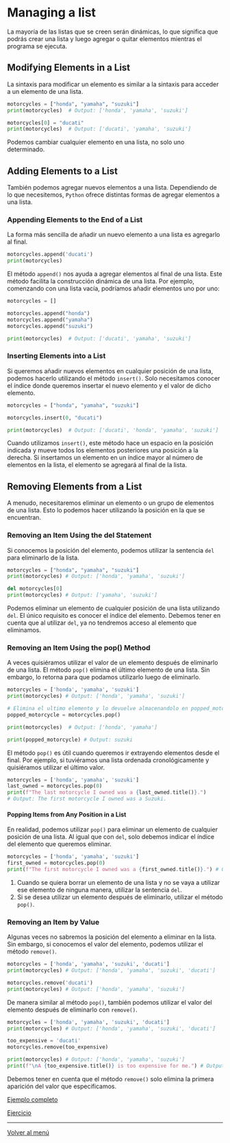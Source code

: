 # Managing a list

La mayoría de las listas que se creen serán dinámicas, lo que significa que podrás crear una lista y luego agregar o quitar elementos mientras el programa se ejecuta.

## Modifying Elements in a List

La sintaxis para modificar un elemento es similar a la sintaxis para acceder a un elemento de una lista.

```python
motorcycles = ["honda", "yamaha", "suzuki"]
print(motorcycles)  # Output: ['honda', 'yamaha', 'suzuki']

motorcycles[0] = "ducati"
print(motorcycles)  # Output: ['ducati', 'yamaha', 'suzuki']
```

Podemos cambiar cualquier elemento en una lista, no solo uno determinado.

## Adding Elements to a List

También podemos agregar nuevos elementos a una lista. Dependiendo de lo que necesitemos, `Python` ofrece distintas formas de agregar elementos a una lista.

### Appending Elements to the End of a List

La forma más sencilla de añadir un nuevo elemento a una lista es agregarlo al final.

```python
motorcycles.append('ducati')
print(motorcycles)
```

El método `append()` nos ayuda a agregar elementos al final de una lista. Este método facilita la construcción dinámica de una lista. Por ejemplo, comenzando con una lista vacía, podríamos añadir elementos uno por uno:

```python
motorcycles = []

motorcycles.append("honda")
motorcycles.append("yamaha")
motorcycles.append("suzuki")

print(motorcycles)  # Output: ['ducati', 'yamaha', 'suzuki']
```

### Inserting Elements into a List

Si queremos añadir nuevos elementos en cualquier posición de una lista, podemos hacerlo utilizando el método `insert()`. Solo necesitamos conocer el índice donde queremos insertar el nuevo elemento y el valor de dicho elemento.

```python
motorcycles = ["honda", "yamaha", "suzuki"]

motorcycles.insert(0, "ducati")

print(motorcycles)  # Output: ['ducati', 'honda', 'yamaha', 'suzuki']
```

Cuando utilizamos `insert()`, este método hace un espacio en la posición indicada y mueve todos los elementos posteriores una posición a la derecha. Si insertamos un elemento en un índice mayor al número de elementos en la lista, el elemento se agregará al final de la lista.

## Removing Elements from a List

A menudo, necesitaremos eliminar un elemento o un grupo de elementos de una lista. Esto lo podemos hacer utilizando la posición en la que se encuentran.

### Removing an Item Using the del Statement

Si conocemos la posición del elemento, podemos utilizar la sentencia `del` para eliminarlo de la lista.

```python
motorcycles = ["honda", "yamaha", "suzuki"]
print(motorcycles) # Output: ['honda', 'yamaha', 'suzuki']

del motorcycles[0]
print(motorcycles) # Output: ['yamaha', 'suzuki']
```

Podemos eliminar un elemento de cualquier posición de una lista utilizando `del`. El único requisito es conocer el índice del elemento. Debemos tener en cuenta que al utilizar `del`, ya no tendremos acceso al elemento que eliminamos.

### Removing an Item Using the pop() Method

A veces quisiéramos utilizar el valor de un elemento después de eliminarlo de una lista. El método `pop()` elimina el último elemento de una lista. Sin embargo, lo retorna para que podamos utilizarlo luego de eliminarlo.

```python
motorcycles = ['honda', 'yamaha', 'suzuki']
print(motorcycles) # Output: ['honda', 'yamaha', 'suzuki']

# Elimina el ultimo elemento y lo devuelve almacenandolo en popped_motorcycle
popped_motorcycle = motorcycles.pop()

print(motorcycles)  # Output: ['honda', 'yamaha']

print(popped_motorcycle) # Output: suzuki
```

El método `pop()` es útil cuando queremos ir extrayendo elementos desde el final. Por ejemplo, si tuviéramos una lista ordenada cronológicamente y quisiéramos utilizar el último valor.

```python
motorcycles = ['honda', 'yamaha', 'suzuki']
last_owned = motorcycles.pop(0)
print(f"The last motorcycle I owned was a {last_owned.title()}.")
# Output: The first motorcycle I owned was a Suzuki.
```

#### Popping Items from Any Position in a List

En realidad, podemos utilizar `pop()` para eliminar un elemento de cualquier posición de una lista. Al igual que con `del`, solo debemos indicar el índice del elemento que queremos eliminar.

```python
motorcycles = ['honda', 'yamaha', 'suzuki']
first_owned = motorcycles.pop(0)
print(f"The first motorcycle I owned was a {first_owned.title()}.") # Output: The first motorcycle I owned was a Honda.
```

1. Cuando se quiera borrar un elemento de una lista y no se vaya a utilizar ese elemento de ninguna manera, utilizar la sentencia `del`.
2. Si se desea utilizar un elemento después de eliminarlo, utilizar el método `pop()`.

### Removing an Item by Value

Algunas veces no sabremos la posición del elemento a eliminar en la lista. Sin embargo, si conocemos el valor del elemento, podemos utilizar el método `remove()`.

```python
motorcycles = ['honda', 'yamaha', 'suzuki', 'ducati']
print(motorcycles) # Output: ['honda', 'yamaha', 'suzuki', 'ducati']

motorcycles.remove('ducati')
print(motorcycles) # Output: ['honda', 'yamaha', 'suzuki']
```

De manera similar al método `pop()`, también podemos utilizar el valor del elemento después de eliminarlo con `remove()`.

```python
motorcycles = ['honda', 'yamaha', 'suzuki', 'ducati']
print(motorcycles) # Output: ['honda', 'yamaha', 'suzuki', 'ducati']

too_expensive = 'ducati'
motorcycles.remove(too_expensive)

print(motorcycles) # Output: ['honda', 'yamaha', 'suzuki']
print(f"\nA {too_expensive.title()} is too expensive for me.") # Output: A Ducati is too expensive for me.
```

Debemos tener en cuenta que el método `remove()` solo elimina la primera aparición del valor que especificamos.

[Ejemplo completo](./xx-example-codes/0.7.1-managing-lists.py)

[Ejercicio](./xx-example-codes/0.7.2-managing-list-exercise.py)

---

[Volver al menú](./0.0-Learn-the-basics.md)
